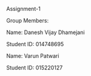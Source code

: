 Assignment-1

Group Members:

Name: Danesh Vijay Dhamejani

Student ID: 014748695

Name: Varun Patwari

Student ID: 015220127
